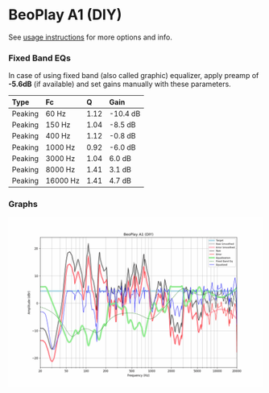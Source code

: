 # BeoPlay A1 (DIY)
See [usage instructions](https://github.com/jaakkopasanen/AutoEq#usage) for more options and info.

### Fixed Band EQs
In case of using fixed band (also called graphic) equalizer, apply preamp of **-5.6dB**
(if available) and set gains manually with these parameters.

| Type    | Fc       |    Q | Gain     |
|:--------|:---------|:-----|:---------|
| Peaking | 60 Hz    | 1.12 | -10.4 dB |
| Peaking | 150 Hz   | 1.04 | -8.5 dB  |
| Peaking | 400 Hz   | 1.12 | -0.8 dB  |
| Peaking | 1000 Hz  | 0.92 | -6.0 dB  |
| Peaking | 3000 Hz  | 1.04 | 6.0 dB   |
| Peaking | 8000 Hz  | 1.41 | 3.1 dB   |
| Peaking | 16000 Hz | 1.41 | 4.7 dB   |

### Graphs
![](./BeoPlay%20A1%20(DIY).png)